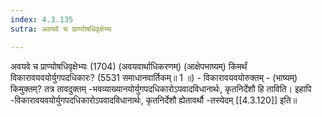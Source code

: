 ```yaml
---
index: 4.3.135
sutra: अवयवे च प्राण्योषधिवृक्षेभ्यः

---
```

अवयवे च प्राण्योषधिवृक्षेभ्यः (1704) (अवयवार्थाधिकरणम्) (आक्षेपभाष्यम्) किमर्थं विकारावयवयोर्युगपदधिकारः? (5531 समाधानवार्तिकम्॥ 1 ॥) - विकारावयवयोरुक्तम् - (भाष्यम्) किमुक्तम्? तत्र तावदुक्तम् -भवव्याख्यानयोर्युगपदधिकारोऽपवादविधानार्थः, कृतनिर्देशौ हि ताविति। इहापि -विकारावयवयोर्युगपदधिकारोऽपवादविधानार्थः, कृतनिर्देशौ ह्येतावर्थौ -तस्येदम् [[4.3.120]] इति॥